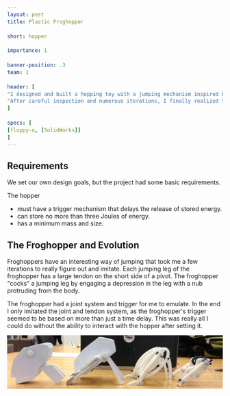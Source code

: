 ```yaml
---
layout: post
title: Plastic Froghopper

short: hopper

importance: 1

banner-position: .3
team: 1

header: [
"I designed and built a hopping toy with a jumping mechanism inspired by the froghopper.",
"After careful inspection and numerous iterations, I finally realized that what made the froghopper's jump so powerful was mechanical advantage -- the upper hind leg is a lever with the short end pulled by a powerful tendon. With the feet planted firmly, the hind legs extend, propelling the insect body with ludicrous accelerations ([over 400 gs](http://en.wikipedia.org/wiki/Froghopper)). My hopper hopped, though not as impressively. It also did so a few seconds after being set, thanks to a time-delay trigger I designed."
]

specs: [
[floppy-o, [SolidWorks]]
]
---
```


## Requirements

We set our own design goals, but the project had some basic requirements.

The hopper

- must have a trigger mechanism that delays the release of stored energy.
- can store no more than three Joules of energy.
- has a minimum mass and size.



## The Froghopper and Evolution

Froghoppers have an interesting way of jumping that took me a few iterations to really figure out and imitate. Each jumping leg of the froghopper has a large tendon on the short side of a pivot. The froghopper "cocks" a jumping leg by engaging a depression in the leg with a nub protruding from the body. 

The froghopper had a joint system and trigger for me to emulate. In the end I only imitated the joint and tendon system, as the froghopper's trigger seemed to be based on more than just a time delay. This was really all I could do without the ability to interact with the hopper after setting it.

![The evolution](/img/hopper/evolution.jpg)

